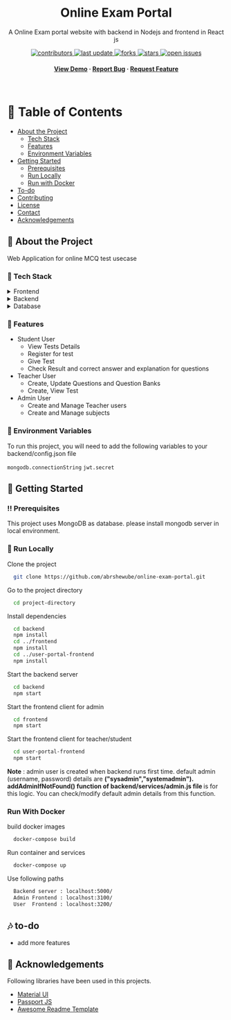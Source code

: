 <!--
Hey, thanks for using the awesome-readme-template template.  
If you have any enhancements, then fork this project and create a pull request 
or just open an issue with the label "enhancement".
Don't forget to give this project a star for additional support ;)
Maybe you can mention me or this repo in the acknowledgements too
-->
<div align="center">
  <h1>Online Exam Portal</h1>
  <p>
    A Online Exam portal website with backend in Nodejs and frontend in React js 
  </p>
  
<!-- Badges -->
<p>
  <a href="https://github.com/chintan-golakiya/online-exam-portal/graphs/contributors">
    <img src="https://img.shields.io/github/contributors/chintan-golakiya/online-exam-portal" alt="contributors" />
  </a>
  <a href="">
    <img src="https://img.shields.io/github/last-commit/chintan-golakiya/online-exam-portal" alt="last update" />
  </a>
  <a href="https://github.com/chintan-golakiya/online-exam-portal/network/members">
    <img src="https://img.shields.io/github/forks/chintan-golakiya/online-exam-portal" alt="forks" />
  </a>
  <a href="https://github.com/chintan-golakiya/online-exam-portal/stargazers">
    <img src="https://img.shields.io/github/stars/chintan-golakiya/online-exam-portal" alt="stars" />
  </a>
  <a href="https://github.com/chintan-golakiya/online-exam-portal/issues/">
    <img src="https://img.shields.io/github/issues/chintan-golakiya/online-exam-portal" alt="open issues" />
  </a>
</p>
   
<h4>
    <a href="https://chintan-golakiya.github.io/online-exam-portal-frontend/">View Demo</a>
  <span> · </span>
    <a href="https://github.com/chintan-golakiya/online-exam-portal/issues/">Report Bug</a>
  <span> · </span>
    <a href="https://github.com/chintan-golakiya/online-exam-portal/issues/">Request Feature</a>
  </h4>
</div>

<br />

<!-- Table of Contents -->
# :notebook_with_decorative_cover: Table of Contents

- [About the Project](#star2-about-the-project)
  * [Tech Stack](#space_invader-tech-stack)
  * [Features](#dart-features)
  * [Environment Variables](#key-environment-variables)
- [Getting Started](#toolbox-getting-started)
  * [Prerequisites](#bangbang-prerequisites)
  * [Run Locally](#running-run-locally)
  * [Run with Docker](#run-with-docker)
- [To-do](#notes-to-do)
- [Contributing](#wave-contributing)
- [License](#warning-license)
- [Contact](#handshake-contact)
- [Acknowledgements](#gem-acknowledgements)

  

<!-- About the Project -->
## :star2: About the Project
  Web Application for online MCQ test usecase


<!-- TechStack -->
### :space_invader: Tech Stack

<details>
  <summary>Frontend</summary>
  <ul>
    <li><a href="https://reactjs.org/">React.js</a></li>
    <li><a href="https://react-redux.js.org/">React-Redux</a></li>
    <li><a href="https://www.mui.com">Material UI library</a></li>
    <li><a href="https://html.com/html5/">HTML 5</a></li>
    <li><a href="https://www.css3.com/">CSS 3</a></li>
  </ul>
</details>

<details>
  <summary>Backend</summary>
  <ul>
    <li><a href="https://www.nodejs.org">Node.js</a></li>
    <li><a href="https://www.expressjs.com/">Express.js</a></li>
    <li><a href="https://www.passportjs.org/">Passport.js</a></li>
  </ul>
</details>

<details>
<summary>Database</summary>
  <ul>
    <li><a href="https://www.mongodb.com/">MongoDB</a></li>
  </ul>
</details>


<!-- Features -->
### :dart: Features

- Student User
  - View Tests Details
  - Register for test
  - Give Test
  - Check Result and correct answer and explanation for questions
- Teacher User
  - Create, Update Questions and Question Banks
  - Create, View Test
- Admin User
  - Create and Manage Teacher users
  - Create and Manage subjects


<!-- Env Variables -->
### :key: Environment Variables

To run this project, you will need to add the following variables to your backend/config.json file

`mongodb.connectionString`
`jwt.secret`

<!-- Getting Started -->
## 	:toolbox: Getting Started

<!-- Prerequisites -->
### :bangbang: Prerequisites

This project uses MongoDB as database. please install mongodb server in local environment.

<!-- Run Locally -->
### :running: Run Locally

Clone the project

```bash
  git clone https://github.com/abrshewube/online-exam-portal.git
```

Go to the project directory

```bash
  cd project-directory
```


Install dependencies

```bash
  cd backend
  npm install
  cd ../frontend
  npm install
  cd ../user-portal-frontend
  npm install
```

Start the backend server

```bash
  cd backend
  npm start
```

Start the frontend client for admin

```bash
  cd frontend
  npm start
```

Start the frontend client for teacher/student

```bash
  cd user-portal-frontend
  npm start
```

<b>Note</b> : admin user is created when backend runs first time. default admin (username, password) details are <b>("sysadmin","systemadmin"). addAdminIfNotFound() function of backend/services/admin.js file </b> is for this logic. You can check/modify default admin details from this function.

<!-- Run with Docker -->
### Run With Docker

build docker images

```bash
  docker-compose build
```

Run container and services

```bash
  docker-compose up
```

Use following paths 

```bash
  Backend server : localhost:5000/
  Admin Frontend : localhost:3100/
  User  Frontend : localhost:3200/
```

<!-- To Do -->
## :notes: to-do
  <ul>
  <li> add more features </li>
  </ul>
 









<!-- Acknowledgments -->
## :gem: Acknowledgements
Following libraries have been used in this projects.

 - [Material UI](https://www.mui.com)
 - [Passport JS](https://www.passportjs.org/)
 - [Awesome Readme Template](https://github.com/Louis3797/awesome-readme-template)


